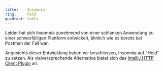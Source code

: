 ```yaml
---
title:    Insomnia  
ring:     hold  
quadrant: tools
---
```


Leider hat sich Insomnia zunehmend von einer schlanken Anwendung zu einer schwerfälligen Plattform entwickelt, ähnlich
wie es bereits bei Postman der Fall war.

Angesichts dieser Entwicklung haben wir beschlossen, Insomnia auf "Hold" zu setzen. Als vielversprechende Alternative
bietet sich das [IntelliJ HTTP Client Plugin][intellij-http-client-plugin] an.

[intellij-http-client-plugin]: /tools/intellij-http-client-plugin
